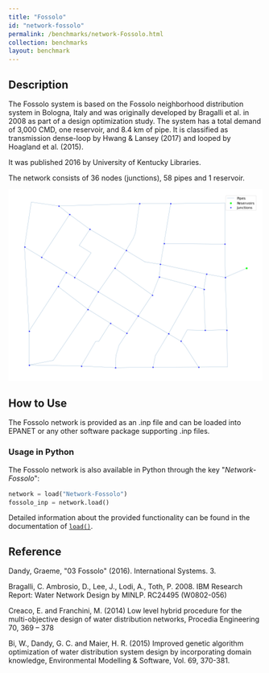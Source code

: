 ```yaml
---
title: "Fossolo"
id: "network-fossolo"
permalink: /benchmarks/network-Fossolo.html
collection: benchmarks
layout: benchmark
---
```



## Description

The Fossolo system is based on the Fossolo neighborhood distribution system in Bologna, Italy and was originally
developed by Bragalli et al. in 2008 as part of a design optimization study. The system has a total demand of 3,000 CMD,
one reservoir, and 8.4 km of pipe. It is classified as transmission dense-loop by Hwang & Lansey (2017) and looped by
Hoagland et al. (2015).

It was published 2016 by University of Kentucky Libraries.

The network consists of 36 nodes (junctions), 58 pipes and 1 reservoir.

<img src="../static/benchmarks/network-fossolo/fossolo_plot.png"/>

## How to Use

The Fossolo network is provided as an .inp file and can be loaded into EPANET or any other software package
supporting .inp files.

### Usage in Python

The Fossolo network is also available in Python through the key "*Network-Fossolo*":
```python
network = load("Network-Fossolo")
fossolo_inp = network.load()
```

Detailed information about the provided functionality can be found in the documentation of
[`load()`](https://water-benchmark-hub.readthedocs.io/en/stable/water_benchmark_hub.networks.html#water_benchmark_hub.networks.networks.Fossolo.load).


## Reference

Dandy, Graeme, "03 Fossolo" (2016). International Systems. 3.
[<i class="bi bi-link"></i>](https://uknowledge.uky.edu/wdst_international/3)

Bragalli, C. Ambrosio, D., Lee, J., Lodi, A., Toth, P. 2008. IBM Research Report: Water Network Design by MINLP. RC24495
(W0802-056)
[<i class="bi bi-link"></i>](https://dominoweb.draco.res.ibm.com/ef1b90113cc7b03a852573fc00529261.html)

Creaco, E. and Franchini, M. (2014) Low level hybrid procedure for the multi-objective design of water distribution
networks, Procedia Engineering 70, 369 – 378
[<i class="bi bi-link"></i>](https://doi.org/10.1016/j.proeng.2014.02.042)

Bi, W., Dandy, G. C. and Maier, H. R. (2015) Improved genetic algorithm optimization of water distribution system design
by incorporating domain knowledge, Environmental Modelling & Software, Vol. 69, 370-381.
[<i class="bi bi-link"></i>](https://doi.org/10.1016/j.envsoft.2014.09.010)
